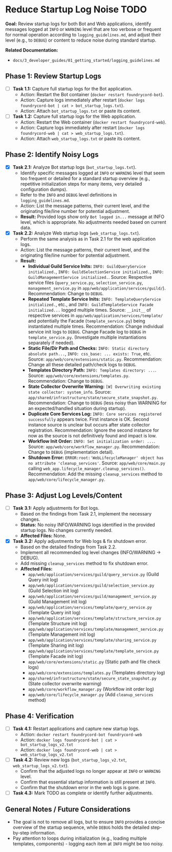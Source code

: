 # Reduce Startup Log Noise TODO

**Goal:** Review startup logs for both Bot and Web applications, identify messages logged at `INFO` or `WARNING` level that are too verbose or frequent for normal operation according to `logging_guidelines.md`, and adjust their level (e.g., to `DEBUG`) or content to reduce noise during standard startup.

**Related Documentation:**
*   `docs/3_developer_guides/01_getting_started/logging_guidelines.md`

## Phase 1: Review Startup Logs

*   [ ] **Task 1.1:** Capture full startup logs for the Bot application.
    *   Action: Restart the Bot container (`docker restart foundrycord-bot`).
    *   Action: Capture logs immediately after restart (`docker logs foundrycord-bot | cat > bot_startup_logs.txt`).
    *   Action: Attach `bot_startup_logs.txt` or paste its content.
*   [ ] **Task 1.2:** Capture full startup logs for the Web application.
    *   Action: Restart the Web container (`docker restart foundrycord-web`).
    *   Action: Capture logs immediately after restart (`docker logs foundrycord-web | cat > web_startup_logs.txt`).
    *   Action: Attach `web_startup_logs.txt` or paste its content.

## Phase 2: Identify Noisy Logs

*   [x] **Task 2.1:** Analyze Bot startup logs (`bot_startup_logs.txt`).
    *   Identify specific messages logged at `INFO` or `WARNING` level that seem too frequent or detailed for a standard startup overview (e.g., repetitive initialization steps for many items, very detailed configuration dumps).
    *   Refer to the `INFO` and `DEBUG` level definitions in `logging_guidelines.md`.
    *   Action: List the message patterns, their current level, and the originating file/line number for potential adjustment.
    *   **Result:** Provided logs show only `Bot logged in...` message at INFO level, which is appropriate. No adjustments needed based on current data.
*   [x] **Task 2.2:** Analyze Web startup logs (`web_startup_logs.txt`).
    *   Perform the same analysis as in Task 2.1 for the web application logs.
    *   Action: List the message patterns, their current level, and the originating file/line number for potential adjustment.
    *   **Result:**
        *   **Individual Guild Service Inits:** `INFO: GuildQueryService initialized.`, `INFO: GuildSelectionService initialized.`, `INFO: GuildManagementService initialized.`. Source: Respective service files (`query_service.py`, `selection_service.py`, `management_service.py` in `app/web/application/services/guild/`). Recommendation: Change to `DEBUG`.
        *   **Repeated Template Service Inits:** `INFO: TemplateQueryService initialized.`, etc., and `INFO: GuildTemplateService Facade initialized...` logged multiple times. Source: `__init__` of respective services in `app/web/application/services/template/` and potentially the Facade (`template_service.py`) being instantiated multiple times. Recommendation: Change individual service init logs to `DEBUG`. Change Facade log to `DEBUG` in `template_service.py`. (Investigate multiple instantiations separately if needed).
        *   **Static File/Dir Path and Checks:** `INFO: Static directory absolute path...`, `INFO: css_base: ... exists: True`, etc. Source: `app/web/core/extensions/static.py`. Recommendation: Change all these detailed path/check logs to `DEBUG`.
        *   **Templates Directory Path:** `INFO: Templates directory: ...`. Source: `app/web/core/extensions/templates.py`. Recommendation: Change to `DEBUG`.
        *   **State Collector Overwrite Warning:** `[W] Overwriting existing state collector: system_info`. Source: `app/shared/infrastructure/state/secure_state_snapshot.py`. Recommendation: Change to `DEBUG` (less noisy than WARNING for an expected/handled situation during startup).
        *   **Duplicate Core Services Log:** `INFO: Core services registered successfully` appears twice. First instance is OK. Second instance source is unclear but occurs after state collector registration. Recommendation: Ignore the second instance for now as the source is not definitively found and impact is low.
        *   **Workflow Init Order:** `INFO: Set initialization order: ...`. Source: `app/web/core/workflow_manager.py`. Recommendation: Change to `DEBUG` (implementation detail).
        *   **Shutdown Error:** `ERROR:root:'WebLifecycleManager' object has no attribute 'cleanup_services'`. Source: `app/web/core/main.py` calling `web_app.lifecycle_manager.cleanup_services()`. Recommendation: Add the missing `cleanup_services` method to `app/web/core/lifecycle_manager.py`.

## Phase 3: Adjust Log Levels/Content

*   [ ] **Task 3.1:** Apply adjustments for Bot logs.
    *   Based on the findings from Task 2.1, implement the necessary changes.
    *   **Status:** No noisy INFO/WARNING logs identified in the provided startup logs. No changes currently needed.
    *   **Affected Files:** None.
*   [x] **Task 3.2:** Apply adjustments for Web logs & fix shutdown error.
    *   Based on the detailed findings from Task 2.2.
    *   Implement all recommended log level changes (INFO/WARNING -> DEBUG).
    *   Add missing `cleanup_services` method to fix shutdown error.
    *   **Affected Files:**
        *   `app/web/application/services/guild/query_service.py` (Guild Query init log)
        *   `app/web/application/services/guild/selection_service.py` (Guild Selection init log)
        *   `app/web/application/services/guild/management_service.py` (Guild Management init log)
        *   `app/web/application/services/template/query_service.py` (Template Query init log)
        *   `app/web/application/services/template/structure_service.py` (Template Structure init log)
        *   `app/web/application/services/template/management_service.py` (Template Management init log)
        *   `app/web/application/services/template/sharing_service.py` (Template Sharing init log)
        *   `app/web/application/services/template/template_service.py` (Template Facade init log)
        *   `app/web/core/extensions/static.py` (Static path and file check logs)
        *   `app/web/core/extensions/templates.py` (Templates directory log)
        *   `app/shared/infrastructure/state/secure_state_snapshot.py` (State collector overwrite warning)
        *   `app/web/core/workflow_manager.py` (Workflow init order log)
        *   `app/web/core/lifecycle_manager.py` (Add `cleanup_services` method)

## Phase 4: Verification

*   [ ] **Task 4.1:** Restart applications and capture new startup logs.
    *   Action: `docker restart foundrycord-bot foundrycord-web`
    *   Action: `docker logs foundrycord-bot | cat > bot_startup_logs_v2.txt`
    *   Action: `docker logs foundrycord-web | cat > web_startup_logs_v2.txt`
*   [ ] **Task 4.2:** Review new logs (`bot_startup_logs_v2.txt`, `web_startup_logs_v2.txt`).
    *   Confirm that the adjusted logs no longer appear at `INFO` or `WARNING` level.
    *   Confirm that essential startup information is still present at `INFO`.
    *   Confirm that the shutdown error in the web logs is gone.
*   [ ] **Task 4.3:** Mark TODO as complete or identify further adjustments.

## General Notes / Future Considerations

*   The goal is not to remove all logs, but to ensure `INFO` provides a concise overview of the startup sequence, while `DEBUG` holds the detailed step-by-step information.
*   Pay attention to loops during initialization (e.g., loading multiple templates, components) - logging each item at `INFO` might be too noisy.

